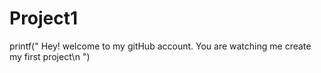 # Project1
printf(" Hey! welcome to my gitHub account. You are watching me create my first project\n ")
